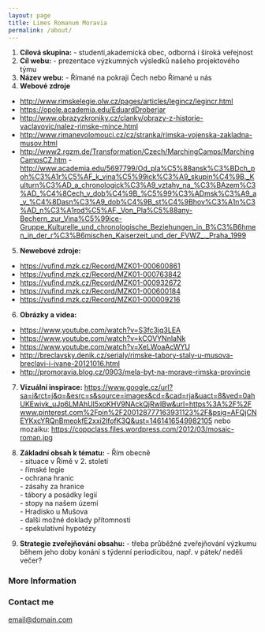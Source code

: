 ```yaml
---
layout: page
title: Limes Romanum Moravia
permalink: /about/
---
```

1) **Cílová skupina:** - studenti,akademická obec, odborná i široká veřejnost  
2) **Cíl webu:**       - prezentace výzkumných výsledků našeho projektového týmu   
3) **Název webu:**     - Římané na pokraji Čech nebo Římané u nás   
4) **Webové zdroje** 
- http://www.rimskelegie.olw.cz/pages/articles/legincz/legincr.html 
- https://opole.academia.edu/EduardDroberjar 
- http://www.obrazyzkroniky.cz/clanky/obrazy-z-historie-vaclavovic/nalez-rimske-mince.html 
- http://www.rimanevolomouci.cz/cz/stranka/rimska-vojenska-zakladna-musov.html 
- http://www2.rgzm.de/Transformation/Czech/MarchingCamps/MarchingCampsCZ.htm 
-http://www.academia.edu/5697799/Od_pla%C5%88ansk%C3%BDch_poh%C3%A1r%C5%AF_k_vina%C5%99ick%C3%A9_skupin%C4%9B._Kulturn%C3%AD_a_chronologick%C3%A9_vztahy_na_%C3%BAzem%C3%AD_%C4%8Cech_v_dob%C4%9B_%C5%99%C3%ADmsk%C3%A9_a_v_%C4%8Dasn%C3%A9_dob%C4%9B_st%C4%9Bhov%C3%A1n%C3%AD_n%C3%A1rod%C5%AF._Von_Pla%C5%88any-Bechern_zur_Vina%C5%99ice-Gruppe_Kulturelle_und_chronologische_Beziehungen_in_B%C3%B6hmen_in_der_r%C3%B6mischen_Kaiserzeit_und_der_FVWZ_._Praha_1999 

5) **Newebové zdroje:** 
- https://vufind.mzk.cz/Record/MZK01-000600861 
- https://vufind.mzk.cz/Record/MZK01-000763842 
- https://vufind.mzk.cz/Record/MZK01-000932672 
- https://vufind.mzk.cz/Record/MZK01-000600184 
- https://vufind.mzk.cz/Record/MZK01-000009216 

6) **Obrázky a videa:** 
- https://www.youtube.com/watch?v=S3fc3jq3LEA 
- https://www.youtube.com/watch?v=kCOVYNnlaNk 
- https://www.youtube.com/watch?v=XeLWoaAcWYU 
- http://breclavsky.denik.cz/serialy/rimske-tabory-staly-u-musova-breclavi-i-ivane-20121016.html 
- http://promoravia.blog.cz/0903/mela-byt-na-morave-rimska-provincie 

7) **Vizuální inspirace:**
https://www.google.cz/url?sa=i&rct=j&q=&esrc=s&source=images&cd=&cad=rja&uact=8&ved=0ahUKEwivk_uJp6LMAhUI5xoKHV9NAckQjRwIBw&url=https%3A%2F%2Fwww.pinterest.com%2Fpin%2F200128777163931123%2F&psig=AFQjCNEYKxcYRQnBmeokfE2xxi2lfofK3Q&ust=1461416549982105
nebo mozaiku:
https://coppclass.files.wordpress.com/2012/03/mosaic-roman.jpg

8) **Základní obsah k tématu:**
         - Řím obecně  
         - situace v Římě v 2. století  
         - římské legie  
         - ochrana hranic  
         - zásahy za hranice  
         - tábory a posádky legií  
         - stopy na našem území  
         - Hradisko u Mušova  
         - další možné doklady přítomnosti  
         - spekulativní hypotézy  

9) **Strategie zveřejňování obsahu:** - třeba průběžné zveřejňování výzkumu během 
jeho doby konání s týdenní periodicitou, např. v pátek/ neděli večer? 


### More Information



### Contact me

[email@domain.com](mailto:email@domain.com)
